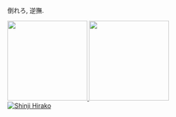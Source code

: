 倒れろ, 逆撫.

<div>
  <a href="https://github.com/luqinhasdev">
  <img height="180em" src="https://github-readme-stats.vercel.app/api?username=luqinhasdev&show_icons=true&theme=dark">  
  <img height="180em" src="https://github-readme-stats.vercel.app/api/top-langs/?username=luqinhasdev&layout=compact&show_icons=true&theme=dark">
</div>

<div style="display: inline_block">
  <img align="center" alt="Shinji Hirako" src="https://cdn.discordapp.com/attachments/1364382276812542026/1364382449425190922/SHINJI_HIRAKO.gif?ex=680977ac&is=6808262c&hm=88293a70d0a4d78d38bea2e23ca784fc79a0b9df71bd94aeec0a28f650d94732&"
</div>
